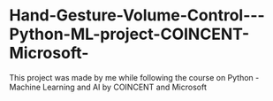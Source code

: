 # Hand-Gesture-Volume-Control---Python-ML-project-COINCENT-Microsoft-
This project was made by me while following the course on Python - Machine Learning and AI by COINCENT and Microsoft



